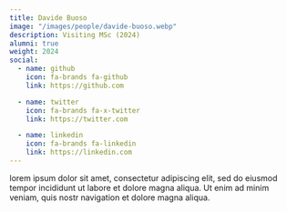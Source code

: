 ```yaml
---
title: Davide Buoso
image: "/images/people/davide-buoso.webp"
description: Visiting MSc (2024)
alumni: true
weight: 2024
social:
  - name: github
    icon: fa-brands fa-github
    link: https://github.com

  - name: twitter
    icon: fa-brands fa-x-twitter
    link: https://twitter.com

  - name: linkedin
    icon: fa-brands fa-linkedin
    link: https://linkedin.com
---
```


lorem ipsum dolor sit amet, consectetur adipiscing elit, sed do eiusmod tempor incididunt ut labore et dolore magna aliqua. Ut enim ad minim veniam, quis nostr navigation et dolore magna aliqua.
